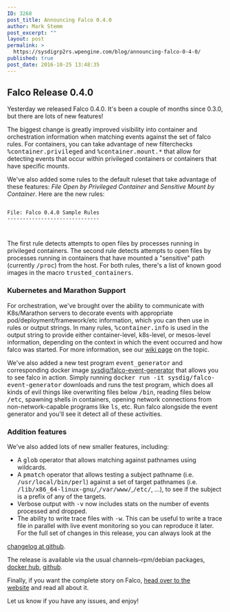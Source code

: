 ```yaml
---
ID: 3268
post_title: Announcing Falco 0.4.0
author: Mark Stemm
post_excerpt: ""
layout: post
permalink: >
  https://sysdigrp2rs.wpengine.com/blog/announcing-falco-0-4-0/
published: true
post_date: 2016-10-25 13:48:35
---
```

## Falco Release 0.4.0

Yesterday we released Falco 0.4.0. It's been a couple of months since 0.3.0, but there are lots of new features!

The biggest change is greatly improved visibility into container and orchestration information when matching events against the set of falco rules. For containers, you can take advantage of new filterchecks <tt>%container.privileged</tt> and <tt>%container.mount.*</tt> that allow for detecting events that occur within privileged containers or containers that have specific mounts.

We've also added some rules to the default ruleset that take advantage of these features: *File Open by Privileged Container* and *Sensitive Mount by Container*. Here are the new rules:

<script src="https://gist.github.com/a95966413162e990bfee8a9fdea86067.js"></script> <noscript>
  <pre><code>
File: Falco 0.4.0 Sample Rules
------------------------------


</code></pre>
</noscript>

The first rule detects attempts to open files by processes running in privileged containers. The second rule detects attempts to open files by processes running in containers that have mounted a "sensitive" path (currently <tt>/proc</tt>) from the host. For both rules, there's a list of known good images in the macro <tt>trusted_containers</tt>.

### Kubernetes and Marathon Support

For orchestration, we've brought over the ability to communicate with K8s/Marathon servers to decorate events with appropriate pod/deployment/framework/etc information, which you can then use in rules or output strings. In many rules, <tt>%container.info</tt> is used in the output string to provide either container-level, k8s-level, or mesos-level information, depending on the context in which the event occurred and how falco was started. For more information, see our <a href="https://github.com/draios/falco/wiki/Falco%20Formatting%20for%20Containers%20and%20Orchestration" target="_blank" rel="noopener">wiki page</a> on the topic.

We've also added a new test program <tt>event_generator</tt> and corresponding docker image <a href="https://hub.docker.com/r/sysdig/falco-event-generator/" target="_blank" rel="noopener">sysdig/falco-event-generator</a> that allows you to see falco in action. Simply running <tt>docker run -it sysdig/falco-event-generator</tt> downloads and runs the test program, which does all kinds of evil things like overwriting files below <tt>/bin</tt>, reading files below <tt>/etc</tt>, spawning shells in containers, opening network connections from non-network-capable programs like <tt>ls</tt>, etc. Run falco alongside the event generator and you'll see it detect all of these activities.

### Addition features

We've also added lots of new smaller features, including:

*   A <tt>glob</tt> operator that allows matching against pathnames using wildcards. 
*   A <tt>pmatch</tt> operator that allows testing a subject pathname (i.e. <tt>/usr/local/bin/perl</tt>) against a set of target pathnames (i.e. <tt>/lib/x86_64-linux-gnu/</tt>,<tt>/var/www/</tt>,<tt>/etc/</tt>, ...), to see if the subject is a prefix of any of the targets. 
*   Verbose output with <tt>-v</tt> now includes stats on the number of events processed and dropped. 
*   The ability to write trace files with <tt>-w</tt>. This can be useful to write a trace file in parallel with live event monitoring so you can reproduce it later.  For the full set of changes in this release, you can always look at the 

[changelog at github][1].  
  
The release is available via the usual channels–rpm/debian packages, [docker hub][2], [github][3].  
  
Finally, if you want the complete story on Falco, [head over to the website][4] and read all about it.  
  
Let us know if you have any issues, and enjoy!

 [1]: https://github.com/draios/falco/blob/master/CHANGELOG.md
 [2]: https://hub.docker.com/r/sysdig/falco
 [3]: https://github.com/draios/falco
 [4]: http://www.sysdig.org/falco/